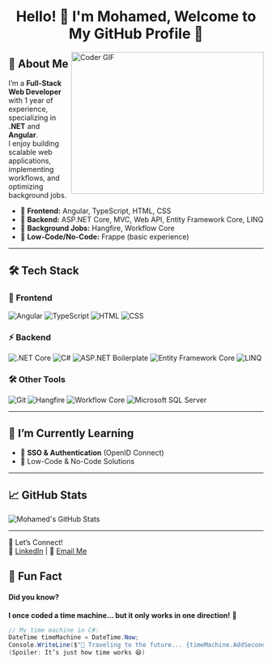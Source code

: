 <h1 align="center">Hello! 👋 I'm Mohamed, Welcome to My GitHub Profile 🚀</h1>

<img align="right" src="https://media.giphy.com/media/SWoSkN6DxTszqIKEqv/giphy.gif" alt="Coder GIF" width="380" height="280">

## 🚀 About Me  
I’m a **Full-Stack Web Developer** with 1 year of experience, specializing in **.NET** and **Angular**.  
I enjoy building scalable web applications, implementing workflows, and optimizing background jobs.

- 🔹 **Frontend:** Angular, TypeScript, HTML, CSS  
- 🔹 **Backend:** ASP.NET Core, MVC, Web API, Entity Framework Core, LINQ  
- 🔹 **Background Jobs:** Hangfire, Workflow Core  
- 🔹 **Low-Code/No-Code:** Frappe (basic experience)  

---

## 🛠 Tech Stack  

### 🚀 **Frontend**
![Angular](https://img.shields.io/badge/-Angular-DD0031?style=flat-square&logo=angular&logoColor=ffffff)
![TypeScript](https://img.shields.io/badge/-TypeScript-2e72bc?style=flat-square&logo=typescript&logoColor=ffffff)
![HTML](https://img.shields.io/badge/-HTML-%23E44D27?style=flat-square&logo=html5&logoColor=ffffff)
![CSS](https://img.shields.io/badge/-CSS-%231572B6?style=flat-square&logo=css3&logoColor=ffffff)

### ⚡ **Backend**
![.NET Core](https://img.shields.io/badge/-.NET%20Core-512BD4?style=flat-square&logo=.net&logoColor=ffffff)
![C#](https://img.shields.io/badge/-C%23-%23239120?style=flat-square&logo=c-sharp&logoColor=ffffff)
![ASP.NET Boilerplate](https://img.shields.io/badge/-ASP.NET%20Boilerplate-512BD4?style=flat-square&logo=dot-net&logoColor=ffffff)
![Entity Framework Core](https://img.shields.io/badge/-Entity%20Framework%20Core-512BD4?style=flat-square&logo=dot-net&logoColor=ffffff)
![LINQ](https://img.shields.io/badge/-LINQ-512BD4?style=flat-square&logo=dot-net&logoColor=ffffff)

### 🛠 **Other Tools**
![Git](https://img.shields.io/badge/-Git-%23F05032?style=flat-square&logo=git&logoColor=ffffff)
![Hangfire](https://img.shields.io/badge/-Hangfire-512BD4?style=flat-square&logo=dot-net&logoColor=ffffff)
![Workflow Core](https://img.shields.io/badge/-Workflow%20Core-512BD4?style=flat-square&logo=dot-net&logoColor=ffffff)
![Microsoft SQL Server](https://img.shields.io/badge/-Microsoft%20SQL%20Server-CC2927?style=flat-square&logo=microsoft-sql-server&logoColor=ffffff)

---

## 🌱 I’m Currently Learning  
- 🔸 **SSO & Authentication** (OpenID Connect)  
- 🔸 Low-Code & No-Code Solutions

---

## 📈 GitHub Stats  

![Mohamed's GitHub Stats](https://github-readme-stats.vercel.app/api?username=Mohamed-ezz1&show_icons=true&theme=radical)  

---


🚀 Let’s Connect!  
🔗 [LinkedIn](https://www.linkedin.com/in/mohamed-ezz-elarab/) | 📧 [Email Me](mailto:mohamed.ezzelarab101@gmail.com)


## 🎉 Fun Fact  

#### Did you know?  
**I once coded a time machine... but it only works in one direction!** 🚀  

```csharp
// My time machine in C#:
DateTime timeMachine = DateTime.Now;
Console.WriteLine($"🚀 Traveling to the future... {timeMachine.AddSeconds(5)}");
(Spoiler: It’s just how time works 😆)
